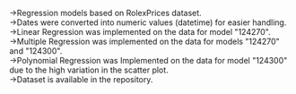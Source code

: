 ->Regression models based on RolexPrices dataset.<br />
->Dates were converted into numeric values (datetime) for easier handling.<br />
->Linear Regression was implemented on the data for model "124270".<br />
->Multiple Regression was implemented on the data for models "124270" and "124300".<br />
->Polynomial Regression was Implemented on the data for model "124300" due to the high variation in the scatter plot.<br />
->Dataset is available in the repository.<br />
